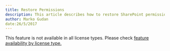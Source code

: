 ```yaml
---
title: Restore Permissions
description: This article describes how to restore SharePoint permissions to a previous state using SPDocKit.
author: Marko Gudan
date:26/5/2017
---
```








This feature is not available in all license types. Please check [feature availability by license type.](https://www.spdockit.com/orders/features-by-licenses/)